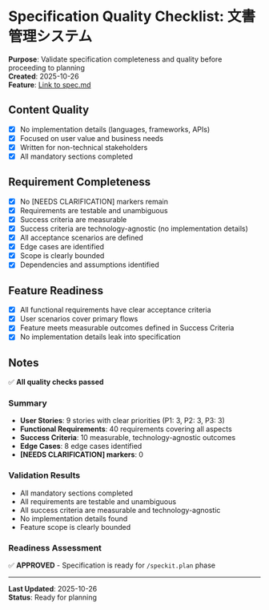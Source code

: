 # Specification Quality Checklist: 文書管理システム

**Purpose**: Validate specification completeness and quality before proceeding to planning  
**Created**: 2025-10-26  
**Feature**: [Link to spec.md](../spec.md)

## Content Quality

- [x] No implementation details (languages, frameworks, APIs)
- [x] Focused on user value and business needs
- [x] Written for non-technical stakeholders
- [x] All mandatory sections completed

## Requirement Completeness

- [x] No [NEEDS CLARIFICATION] markers remain
- [x] Requirements are testable and unambiguous
- [x] Success criteria are measurable
- [x] Success criteria are technology-agnostic (no implementation details)
- [x] All acceptance scenarios are defined
- [x] Edge cases are identified
- [x] Scope is clearly bounded
- [x] Dependencies and assumptions identified

## Feature Readiness

- [x] All functional requirements have clear acceptance criteria
- [x] User scenarios cover primary flows
- [x] Feature meets measurable outcomes defined in Success Criteria
- [x] No implementation details leak into specification

## Notes

✅ **All quality checks passed**

### Summary
- **User Stories**: 9 stories with clear priorities (P1: 3, P2: 3, P3: 3)
- **Functional Requirements**: 40 requirements covering all aspects
- **Success Criteria**: 10 measurable, technology-agnostic outcomes
- **Edge Cases**: 8 edge cases identified
- **[NEEDS CLARIFICATION] markers**: 0

### Validation Results
- All mandatory sections completed
- All requirements are testable and unambiguous
- All success criteria are measurable and technology-agnostic
- No implementation details found
- Feature scope is clearly bounded

### Readiness Assessment
✅ **APPROVED** - Specification is ready for `/speckit.plan` phase

---

**Last Updated**: 2025-10-26  
**Status**: Ready for planning
